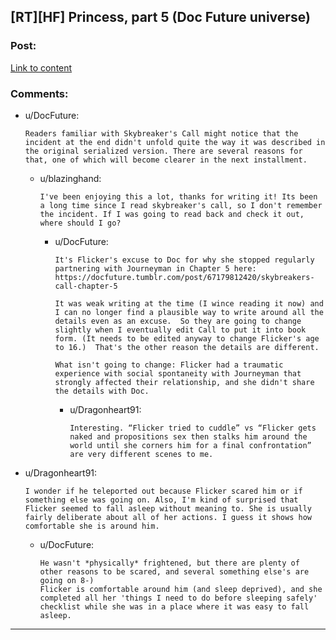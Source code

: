 ## [RT][HF] Princess, part 5 (Doc Future universe)

### Post:

[Link to content](https://docfuture.tumblr.com/post/189087132336/princess-part-5)

### Comments:

- u/DocFuture:
  ```
  Readers familiar with Skybreaker's Call might notice that the incident at the end didn't unfold quite the way it was described in the original serialized version. There are several reasons for that, one of which will become clearer in the next installment.
  ```

  - u/blazinghand:
    ```
    I've been enjoying this a lot, thanks for writing it! Its been a long time since I read skybreaker's call, so I don't remember the incident. If I was going to read back and check it out, where should I go?
    ```

    - u/DocFuture:
      ```
      It's Flicker's excuse to Doc for why she stopped regularly partnering with Journeyman in Chapter 5 here: https://docfuture.tumblr.com/post/67179812420/skybreakers-call-chapter-5

      It was weak writing at the time (I wince reading it now) and I can no longer find a plausible way to write around all the details even as an excuse.  So they are going to change slightly when I eventually edit Call to put it into book form. (It needs to be edited anyway to change Flicker's age to 16.)  That's the other reason the details are different.

      What isn't going to change: Flicker had a traumatic experience with social spontaneity with Journeyman that strongly affected their relationship, and she didn't share the details with Doc.
      ```

      - u/Dragonheart91:
        ```
        Interesting. “Flicker tried to cuddle” vs “Flicker gets naked and propositions sex then stalks him around the world until she corners him for a final confrontation” are very different scenes to me.
        ```

- u/Dragonheart91:
  ```
  I wonder if he teleported out because Flicker scared him or if something else was going on. Also, I'm kind of surprised that Flicker seemed to fall asleep without meaning to. She is usually fairly deliberate about all of her actions. I guess it shows how comfortable she is around him.
  ```

  - u/DocFuture:
    ```
    He wasn't *physically* frightened, but there are plenty of other reasons to be scared, and several something else's are going on 8-)
    Flicker is comfortable around him (and sleep deprived), and she completed all her 'things I need to do before sleeping safely' checklist while she was in a place where it was easy to fall asleep.
    ```

---

